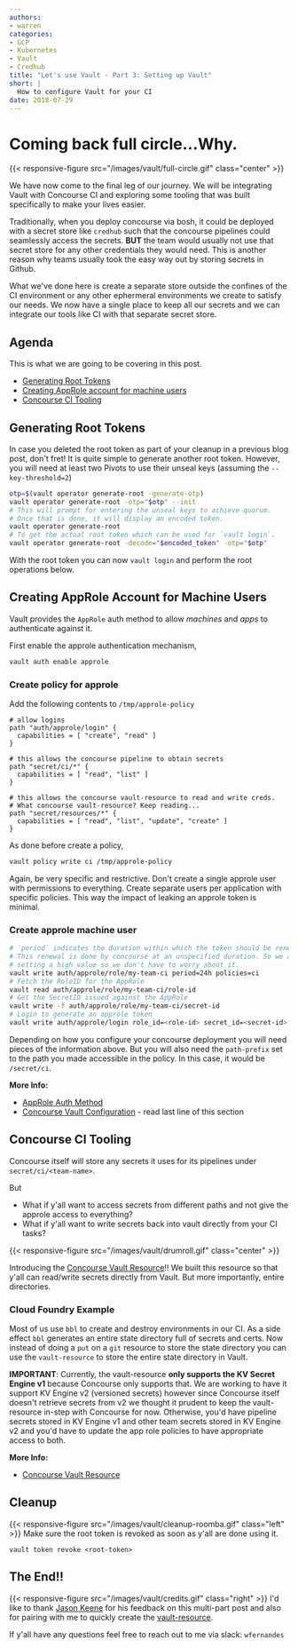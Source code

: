 ```yaml
---
authors:
- warren
categories:
- GCP
- Kubernetes
- Vault
- Credhub
title: "Let's use Vault - Part 3: Setting up Vault"
short: |
  How to configure Vault for your CI
date: 2018-07-29
---
```



# Coming back full circle...Why.
{{< responsive-figure src="/images/vault/full-circle.gif" class="center" >}}

We have now come to the final leg of our journey. We will be integrating
Vault with Concourse CI and exploring some tooling that was built specifically
to make your lives easier.

Traditionally, when you deploy concourse via bosh, it could be deployed with
a secret store like `credhub` such that the concourse pipelines could
seamlessly access the secrets. **BUT** the team would usually not use that
secret store for any other credentials they would need. This is another
reason why teams usually took the easy way out by storing secrets in Github.

What we've done here is create a separate store outside the confines of the CI
environment or any other ephermeral environments we create to satisfy our
needs. We now have a single place to keep all our secrets and we can integrate
our tools like CI with that separate secret store.

## Agenda

This is what we are going to be covering in this post.

- [Generating Root Tokens](#generating-root-tokens)
- [Creating AppRole account for machine
  users](#creating-approle-account-for-machine-users)
- [Concourse CI Tooling](#concourse-ci-tooling)


## Generating Root Tokens

In case you deleted the root token as part of your cleanup in a previous blog
post, don't fret! It is quite simple to generate another root token. However,
you will need at least two Pivots to use their unseal keys (assuming the
`--key-threshold=2`)


```bash
otp=$(vault operator generate-root -generate-otp)
vault operator generate-root -otp="$otp" --init
# This will prompt for entering the unseal keys to achieve quorum.
# Once that is done, it will display an encoded token.
vault operator generate-root
# To get the actual root token which can be used for `vault login`.
vault operator generate-root -decode="$encoded_token" -otp="$otp"
```
With the root token you can now `vault login` and perform the root operations
below.

## Creating AppRole Account for Machine Users

Vault provides the `AppRole` auth method to allow *machines* and *apps*
to authenticate against it.

First enable the approle authentication mechanism,
```bash
vault auth enable approle
```

### Create policy for approle

Add the following contents to `/tmp/approle-policy`
```
# allow logins
path "auth/approle/login" {
  capabilities = [ "create", "read" ]
}

# this allows the concourse pipeline to obtain secrets
path "secret/ci/*" {
  capabilities = [ "read", "list" ]
}

# this allows the concourse vault-resource to read and write creds.
# What concourse vault-resource? Keep reading...
path "secret/resources/*" {
  capabilities = [ "read", "list", "update", "create" ]
}
```
As done before create a policy,
```bash
vault policy write ci /tmp/approle-policy
```

Again, be very specific and restrictive. Don't create a single approle user
with permissions to everything. Create separate users per application with
specific policies. This way the impact of leaking an approle token is minimal.

### Create approle machine user
```bash
# `period` indicates the duration within which the token should be renewed.
# This renewal is done by concourse at an unspecified duration. So we are just
# setting a high value so we don't have to worry about it.
vault write auth/approle/role/my-team-ci period=24h policies=ci
# Fetch the RoleID for the AppRole
vault read auth/approle/role/my-team-ci/role-id
# Get the SecretID issued against the AppRole
vault write -f auth/approle/role/my-team-ci/secret-id
# Login to generate an approle token
vault write auth/approle/login role_id=<role-id> secret_id=<secret-id>
```
Depending on how you configure your concourse deployment you will need pieces
of the information above. But you will also need the `path-prefix` set to the
path you made accessible in the policy. In this case, it would be
`/secret/ci`.

**More Info:**

- [AppRole Auth Method](https://www.vaultproject.io/docs/auth/approle.html)
- [Concourse Vault Configuration](https://concourse-ci.org/creds.html#vault) -
  read last line of this section

## Concourse CI Tooling

Concourse itself will store any secrets it uses for its pipelines under
`secret/ci/<team-name>`.

But

- What if y'all want to access secrets from different paths and not give the
  approle access to everything?
- What if y'all want to write secrets back into vault directly from your CI
  tasks?


{{< responsive-figure src="/images/vault/drumroll.gif" class="center" >}}


Introducing the [Concourse Vault
Resource](https://github.com/wfernandes/vault-resource)!!
We built this resource so that y'all can read/write secrets directly from
Vault. But more importantly, entire directories.

### Cloud Foundry Example

Most of us use `bbl` to create and destroy environments in our CI. As a side
effect `bbl` generates an entire state directory full of secrets and certs.
Now instead of doing a `put` on a `git` resource to store the state directory
you can use the `vault-resource` to store the entire state directory in Vault.

**IMPORTANT**: Currently, the vault-resource **only supports the KV Secret
Engine v1** because Concourse only supports that. We are working to have
it support KV Engine v2 (versioned secrets) however since Concourse itself
doesn't retrieve secrets from v2 we thought it prudent to keep the
vault-resource in-step with Concourse for now.
Otherwise, you'd have pipeline
secrets stored in KV Engine v1 and other team secrets stored in KV Engine v2
and you'd have to update the app role policies to have appropriate access to
both.

**More Info:**

- [Concourse Vault Resource](https://github.com/wfernandes/vault-resource)

## Cleanup

{{< responsive-figure src="/images/vault/cleanup-roomba.gif" class="left" >}}
Make sure the root token is revoked as soon as y'all are done using it.

```
vault token revoke <root-token>
```

## The End!!

{{< responsive-figure src="/images/vault/credits.gif" class="right" >}}
I'd like to thank [Jason Keene](https://github.com/jasonkeene) for his
feedback on this multi-part post and also for pairing with me to quickly
create the [vault-resource](https://github.com/wfernandes/vault-resource).

If y'all have any questions feel free to reach out to me via slack:
`wfernandes`

